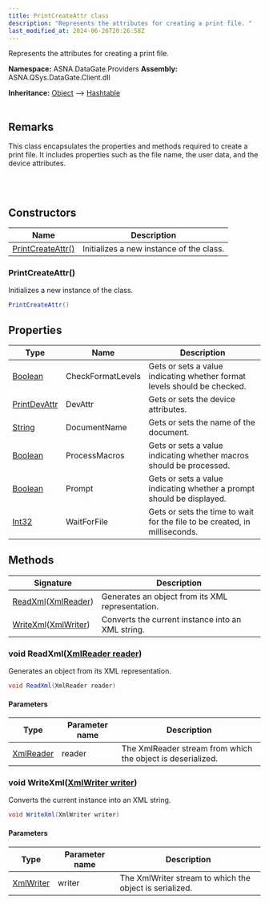 ```yaml
---
title: PrintCreateAttr class
description: "Represents the attributes for creating a print file. "
last_modified_at: 2024-06-26T20:26:58Z
---
```


Represents the attributes for creating a print file.

**Namespace:** ASNA.DataGate.Providers
**Assembly:** ASNA.QSys.DataGate.Client.dll

**Inheritance:** [Object](https://docs.microsoft.com/en-us/dotnet/api/system.object) --> [Hashtable](https://learn.microsoft.com/en-us/dotnet/api/system.collections.hashtable?view=net-8.0)
<br>
<br>

## Remarks
This class encapsulates the properties and methods required to create a print file.
It includes properties such as the file name, the user data, and the device attributes.

<br>
<br>

## Constructors

| Name | Description |
| --- | --- |
| [PrintCreateAttr()](#printcreateattr) | Initializes a new instance of the  class.

### PrintCreateAttr()

Initializes a new instance of the  class.

```cs
PrintCreateAttr()
```

## Properties

| Type | Name | Description
| --- | --- | --- 
| [Boolean](https://docs.microsoft.com/en-us/dotnet/api/system.boolean) | CheckFormatLevels | Gets or sets a value indicating whether format levels should be checked. |
| [PrintDevAttr](/reference/datagate/datagate-providers/print-dev-attr.html) | DevAttr | Gets or sets the device attributes. |
| [String](https://learn.microsoft.com/en-us/dotnet/api/system.string?view=net-8.0) | DocumentName | Gets or sets the name of the document. |
| [Boolean](https://docs.microsoft.com/en-us/dotnet/api/system.boolean) | ProcessMacros | Gets or sets a value indicating whether macros should be processed. |
| [Boolean](https://docs.microsoft.com/en-us/dotnet/api/system.boolean) | Prompt | Gets or sets a value indicating whether a prompt should be displayed. |
| [Int32](https://learn.microsoft.com/en-us/dotnet/csharp/language-reference/builtin-types/integral-numeric-types) | WaitForFile | Gets or sets the time to wait for the file to be created, in milliseconds. |

## Methods

| Signature | Description |
| --- | --- |
| [ReadXml](#void-readxmlxmlreader-reader)([XmlReader](https://learn.microsoft.com/en-us/dotnet/api/system.xml.xmlreader?view=net-8.0)) | Generates an object from its XML representation.
| [WriteXml](#void-writexmlxmlwriter-writer)([XmlWriter](https://learn.microsoft.com/en-us/dotnet/api/system.xml.xmlwriter?view=net-8.0)) | Converts the current instance into an XML string.

### void ReadXml([XmlReader reader](https://learn.microsoft.com/en-us/dotnet/api/system.xml.xmlreader?view=net-8.0))

Generates an object from its XML representation.

```cs
void ReadXml(XmlReader reader)
```

#### Parameters

| Type | Parameter name | Description
| --- | --- | ---
| [XmlReader](https://learn.microsoft.com/en-us/dotnet/api/system.xml.xmlreader?view=net-8.0) | reader | The XmlReader stream from which the object is deserialized.

### void WriteXml([XmlWriter writer](https://learn.microsoft.com/en-us/dotnet/api/system.xml.xmlwriter?view=net-8.0))

Converts the current instance into an XML string.

```cs
void WriteXml(XmlWriter writer)
```

#### Parameters

| Type | Parameter name | Description
| --- | --- | ---
| [XmlWriter](https://learn.microsoft.com/en-us/dotnet/api/system.xml.xmlwriter?view=net-8.0) | writer | The XmlWriter stream to which the object is serialized.
